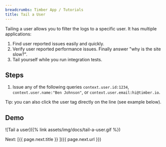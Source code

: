 ```yaml
---
breadcrumbs: Timber App / Tutorials
title: Tail a User
---
```


Tailing a user allows you to filter the logs to a specific user. It has multiple applications:

1. Find user reported issues easily and quickly.
2. Verify user reported performance issues. Finally answer "why is the site slow?".
3. Tail yourself while you run integration tests.

## Steps

1. Issue any of the following queries `context.user.id:1234`, `context.user.name:"Ben Johnson"`,
   or `context.user.email:hi@timber.io`.

Tip: you can also click the user tag directly on the line (see example below).


## Demo

![Tail a user]({% link assets/img/docs/tail-a-user.gif %})


<div class="next">
  Next: [{{ page.next.title }} <i class="fa fa-arrow-circle-right" aria-hidden="true"></i>]({{ page.next.url }})
</div>